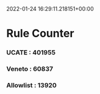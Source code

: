 2022-01-24 16:29:11.218151+00:00
# Rule Counter 
 ### UCATE : 401955

 ### Veneto : 60837

 ### Allowlist : 13920